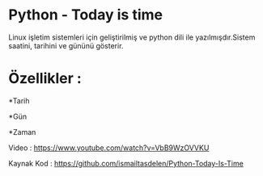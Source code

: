 # Python - Today is time


Linux işletim sistemleri için geliştirilmiş ve python dili ile
yazılmışdır.Sistem saatini, tarihini ve gününü gösterir.

# Özellikler :

*Tarih

*Gün

*Zaman

Video : https://www.youtube.com/watch?v=VbB9WzOVVKU

Kaynak Kod : https://github.com/ismailtasdelen/Python-Today-Is-Time
